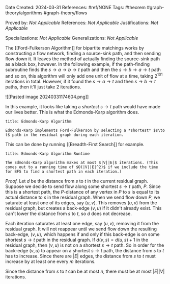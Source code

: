 Date Created: 2024-03-31
References: #ref/NONE
Tags: #theorem #graph-theory/algorithms #graph-theory/flows

Proved by: <i>Not Applicable</i>
References: <i>Not Applicable</i>
Justifications: <i>Not Applicable</i>

Specializations: <i>Not Applicable</i>
Generalizations: <i>Not Applicable</i>


The [[Ford-Fulkerson Algorithm]] for bipartite matchings works by constructing a flow network, finding a source-sink path, and then sending flow down it. It leaves the method of actually finding the source-sink path as a black box, however. In the following example, if the path-finding subroutine finds the $s\to a\to b\to t$ path and then the $s\to b \to a \to t$ path and so on, this algorithm will only add one unit of flow at a time, taking $2^{101}$ iterations in total. However, if it found the $s\to a\to t$ and then $s\to b \to t$ paths, then it'll just take 2 iterations.

![[Pasted image 20240331174604.png]]

In this example, it looks like taking a *shortest* $s\to t$ path would have made our lives better. This is what the Edmonds-Karp algorithm does.

```ad-algorithm
title: Edmonds-Karp Algorithm

Edmonds-Karp implements Ford-Fulkerson by selecting a *shortest* $s\to t$ path in the residual graph during each iteration.
```

This can be done by running [[Breadth-First Search]] for example.

```ad-theorem
title: Edmonds-Karp Algorithm Runtime

The Edmonds-Karp algorithm makes at most $|V||E|$ iterations. (This comes out to a running time of $O(|V||E|^2)$ if we include the time for BFS to find a shortest path in each iteration.)

```

<i>Proof.</i> Let $d$ be the distance from $s$ to $t$ in the current residual graph. Suppose we decide to send flow along some shortest $s\to t$ path, $P$. Since this is a shortest path, the $P$-distance of any vertex in $P$ to $s$ is equal to its actual distance to $s$ in the residual graph. When we send flow down $P$, we saturate at least one of its edges, say $(u,v)$. This removes $(u,v)$ from the residual graph, but creates a back-edge $(v,u)$ if it didn't already exist. This can't lower the distance from $s$ to $t$, so $d$ does not decrease.

Each iteration saturates at least one edge, say $(u,v)$, removing it from the residual graph. It will not reappear until we send flow down the resulting back-edge, $(v,u)$, which happens if and only if this back-edge is on some shortest $s\to t$ path in the residual graph. If $d(v,s) = d(u,s)+1$ in the residual graph, then $(v,u)$ is not on a shortest $s\to t$ path. So in order for the back-edge $(v,u)$ to appear on a shortest $s\to t$ path, the distance from $s$ to $t$ has to increase. Since there are $|E|$ edges, the distance from $s$ to $t$ must increase by at least one every $m$ iterations.

Since the distance from $s$ to $t$ can be at most $n$, there must be at most $|E||V|$ iterations.